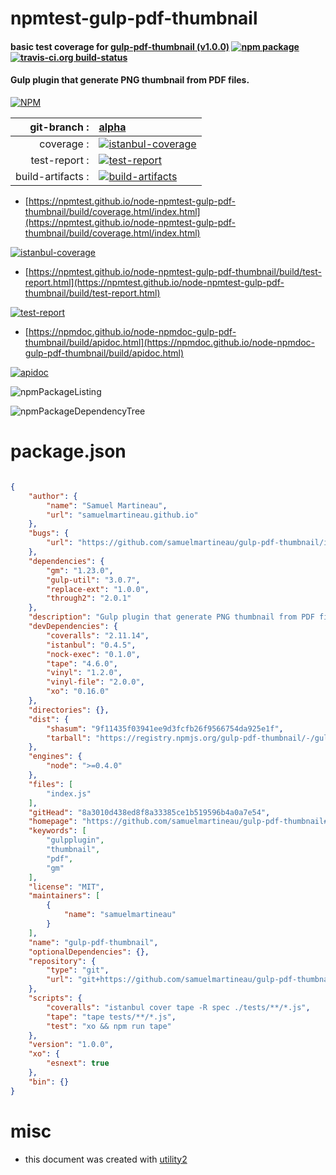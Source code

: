 # npmtest-gulp-pdf-thumbnail

#### basic test coverage for  [gulp-pdf-thumbnail (v1.0.0)](https://github.com/samuelmartineau/gulp-pdf-thumbnail#readme)  [![npm package](https://img.shields.io/npm/v/npmtest-gulp-pdf-thumbnail.svg?style=flat-square)](https://www.npmjs.org/package/npmtest-gulp-pdf-thumbnail) [![travis-ci.org build-status](https://api.travis-ci.org/npmtest/node-npmtest-gulp-pdf-thumbnail.svg)](https://travis-ci.org/npmtest/node-npmtest-gulp-pdf-thumbnail)

#### Gulp plugin that generate PNG thumbnail from PDF files.

[![NPM](https://nodei.co/npm/gulp-pdf-thumbnail.png?downloads=true&downloadRank=true&stars=true)](https://www.npmjs.com/package/gulp-pdf-thumbnail)

| git-branch : | [alpha](https://github.com/npmtest/node-npmtest-gulp-pdf-thumbnail/tree/alpha)|
|--:|:--|
| coverage : | [![istanbul-coverage](https://npmtest.github.io/node-npmtest-gulp-pdf-thumbnail/build/coverage.badge.svg)](https://npmtest.github.io/node-npmtest-gulp-pdf-thumbnail/build/coverage.html/index.html)|
| test-report : | [![test-report](https://npmtest.github.io/node-npmtest-gulp-pdf-thumbnail/build/test-report.badge.svg)](https://npmtest.github.io/node-npmtest-gulp-pdf-thumbnail/build/test-report.html)|
| build-artifacts : | [![build-artifacts](https://npmtest.github.io/node-npmtest-gulp-pdf-thumbnail/glyphicons_144_folder_open.png)](https://github.com/npmtest/node-npmtest-gulp-pdf-thumbnail/tree/gh-pages/build)|

- [https://npmtest.github.io/node-npmtest-gulp-pdf-thumbnail/build/coverage.html/index.html](https://npmtest.github.io/node-npmtest-gulp-pdf-thumbnail/build/coverage.html/index.html)

[![istanbul-coverage](https://npmtest.github.io/node-npmtest-gulp-pdf-thumbnail/build/screenCapture.buildCi.browser.%252Ftmp%252Fbuild%252Fcoverage.lib.html.png)](https://npmtest.github.io/node-npmtest-gulp-pdf-thumbnail/build/coverage.html/index.html)

- [https://npmtest.github.io/node-npmtest-gulp-pdf-thumbnail/build/test-report.html](https://npmtest.github.io/node-npmtest-gulp-pdf-thumbnail/build/test-report.html)

[![test-report](https://npmtest.github.io/node-npmtest-gulp-pdf-thumbnail/build/screenCapture.buildCi.browser.%252Ftmp%252Fbuild%252Ftest-report.html.png)](https://npmtest.github.io/node-npmtest-gulp-pdf-thumbnail/build/test-report.html)

- [https://npmdoc.github.io/node-npmdoc-gulp-pdf-thumbnail/build/apidoc.html](https://npmdoc.github.io/node-npmdoc-gulp-pdf-thumbnail/build/apidoc.html)

[![apidoc](https://npmdoc.github.io/node-npmdoc-gulp-pdf-thumbnail/build/screenCapture.buildCi.browser.%252Ftmp%252Fbuild%252Fapidoc.html.png)](https://npmdoc.github.io/node-npmdoc-gulp-pdf-thumbnail/build/apidoc.html)

![npmPackageListing](https://npmtest.github.io/node-npmtest-gulp-pdf-thumbnail/build/screenCapture.npmPackageListing.svg)

![npmPackageDependencyTree](https://npmtest.github.io/node-npmtest-gulp-pdf-thumbnail/build/screenCapture.npmPackageDependencyTree.svg)



# package.json

```json

{
    "author": {
        "name": "Samuel Martineau",
        "url": "samuelmartineau.github.io"
    },
    "bugs": {
        "url": "https://github.com/samuelmartineau/gulp-pdf-thumbnail/issues"
    },
    "dependencies": {
        "gm": "1.23.0",
        "gulp-util": "3.0.7",
        "replace-ext": "1.0.0",
        "through2": "2.0.1"
    },
    "description": "Gulp plugin that generate PNG thumbnail from PDF files.",
    "devDependencies": {
        "coveralls": "2.11.14",
        "istanbul": "0.4.5",
        "nock-exec": "0.1.0",
        "tape": "4.6.0",
        "vinyl": "1.2.0",
        "vinyl-file": "2.0.0",
        "xo": "0.16.0"
    },
    "directories": {},
    "dist": {
        "shasum": "9f11435f03941ee9d3fcfb26f9566754da925e1f",
        "tarball": "https://registry.npmjs.org/gulp-pdf-thumbnail/-/gulp-pdf-thumbnail-1.0.0.tgz"
    },
    "engines": {
        "node": ">=0.4.0"
    },
    "files": [
        "index.js"
    ],
    "gitHead": "8a3010d438ed8f8a33385ce1b519596b4a0a7e54",
    "homepage": "https://github.com/samuelmartineau/gulp-pdf-thumbnail#readme",
    "keywords": [
        "gulpplugin",
        "thumbnail",
        "pdf",
        "gm"
    ],
    "license": "MIT",
    "maintainers": [
        {
            "name": "samuelmartineau"
        }
    ],
    "name": "gulp-pdf-thumbnail",
    "optionalDependencies": {},
    "repository": {
        "type": "git",
        "url": "git+https://github.com/samuelmartineau/gulp-pdf-thumbnail.git"
    },
    "scripts": {
        "coveralls": "istanbul cover tape -R spec ./tests/**/*.js",
        "tape": "tape tests/**/*.js",
        "test": "xo && npm run tape"
    },
    "version": "1.0.0",
    "xo": {
        "esnext": true
    },
    "bin": {}
}
```



# misc
- this document was created with [utility2](https://github.com/kaizhu256/node-utility2)
